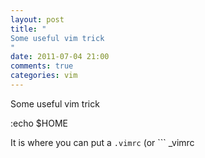 ```yaml
---
layout: post
title: "
Some useful vim trick
"
date: 2011-07-04 21:00
comments: true
categories: vim
---
```


Some useful vim trick


:echo $HOME


It is where you can put a ```
.vimrc
``` (or ```
_vimrc
``` in Windows)

